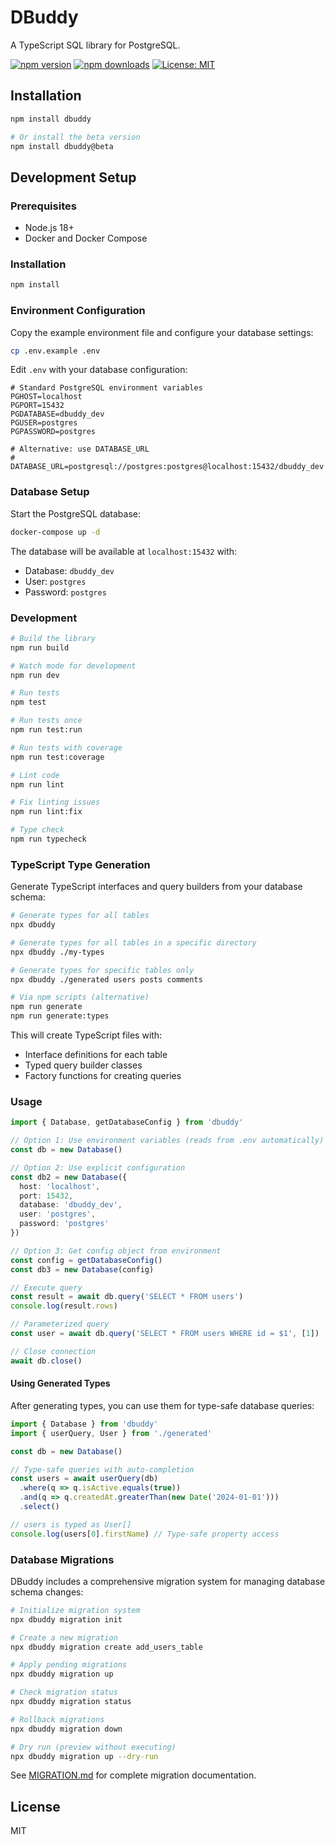 # DBuddy

A TypeScript SQL library for PostgreSQL.

[![npm version](https://badge.fury.io/js/dbuddy.svg)](https://badge.fury.io/js/dbuddy)
[![npm downloads](https://img.shields.io/npm/dm/dbuddy.svg)](https://www.npmjs.com/package/dbuddy)
[![License: MIT](https://img.shields.io/badge/License-MIT-yellow.svg)](https://opensource.org/licenses/MIT)

## Installation

```bash
npm install dbuddy

# Or install the beta version
npm install dbuddy@beta
```

## Development Setup

### Prerequisites

- Node.js 18+
- Docker and Docker Compose

### Installation

```bash
npm install
```

### Environment Configuration

Copy the example environment file and configure your database settings:

```bash
cp .env.example .env
```

Edit `.env` with your database configuration:

```env
# Standard PostgreSQL environment variables
PGHOST=localhost
PGPORT=15432
PGDATABASE=dbuddy_dev
PGUSER=postgres
PGPASSWORD=postgres

# Alternative: use DATABASE_URL
# DATABASE_URL=postgresql://postgres:postgres@localhost:15432/dbuddy_dev
```

### Database Setup

Start the PostgreSQL database:

```bash
docker-compose up -d
```

The database will be available at `localhost:15432` with:
- Database: `dbuddy_dev`
- User: `postgres`
- Password: `postgres`

### Development

```bash
# Build the library
npm run build

# Watch mode for development
npm run dev

# Run tests
npm test

# Run tests once
npm run test:run

# Run tests with coverage
npm run test:coverage

# Lint code
npm run lint

# Fix linting issues
npm run lint:fix

# Type check
npm run typecheck
```

### TypeScript Type Generation

Generate TypeScript interfaces and query builders from your database schema:

```bash
# Generate types for all tables
npx dbuddy

# Generate types for all tables in a specific directory
npx dbuddy ./my-types

# Generate types for specific tables only
npx dbuddy ./generated users posts comments

# Via npm scripts (alternative)
npm run generate
npm run generate:types
```

This will create TypeScript files with:
- Interface definitions for each table
- Typed query builder classes
- Factory functions for creating queries

### Usage

```typescript
import { Database, getDatabaseConfig } from 'dbuddy'

// Option 1: Use environment variables (reads from .env automatically)
const db = new Database()

// Option 2: Use explicit configuration
const db2 = new Database({
  host: 'localhost',
  port: 15432,
  database: 'dbuddy_dev',
  user: 'postgres',
  password: 'postgres'
})

// Option 3: Get config object from environment
const config = getDatabaseConfig()
const db3 = new Database(config)

// Execute query
const result = await db.query('SELECT * FROM users')
console.log(result.rows)

// Parameterized query
const user = await db.query('SELECT * FROM users WHERE id = $1', [1])

// Close connection
await db.close()
```

#### Using Generated Types

After generating types, you can use them for type-safe database queries:

```typescript
import { Database } from 'dbuddy'
import { userQuery, User } from './generated'

const db = new Database()

// Type-safe queries with auto-completion
const users = await userQuery(db)
  .where(q => q.isActive.equals(true))
  .and(q => q.createdAt.greaterThan(new Date('2024-01-01')))
  .select()

// users is typed as User[]
console.log(users[0].firstName) // Type-safe property access
```

### Database Migrations

DBuddy includes a comprehensive migration system for managing database schema changes:

```bash
# Initialize migration system
npx dbuddy migration init

# Create a new migration
npx dbuddy migration create add_users_table

# Apply pending migrations
npx dbuddy migration up

# Check migration status
npx dbuddy migration status

# Rollback migrations
npx dbuddy migration down

# Dry run (preview without executing)
npx dbuddy migration up --dry-run
```

See [MIGRATION.md](./MIGRATION.md) for complete migration documentation.

## License

MIT 